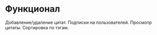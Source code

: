 # Функционал
Добавление/удаление цитат.
Подписки на пользователей.
Просмотр цитаты.
Сортировка по тэгам.




